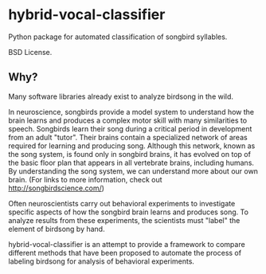 # hybrid-vocal-classifier
Python package for automated classification of songbird syllables.

BSD License.

## Why?
Many software libraries already exist to analyze birdsong in the wild.

In neuroscience, songbirds provide a model system to understand how the brain learns and produces a complex motor skill with many similarities to speech. 
Songbirds learn their song during a critical period in development from an adult "tutor". Their brains contain a specialized network of areas required for learning and producing song.
Although this network, known as the song system, is found only in songbird brains, it has evolved on top of the basic floor plan that appears in all vertebrate brains, including humans.
By understanding the song system, we can understand more about our own brain.
(For links to more information, check out http://songbirdscience.com/)

Often neuroscientists carry out behavioral experiments to investigate specific aspects of how the songbird brain learns and produces song. To analyze results from these experiments, the scientists must "label" the element of birdsong by hand.

hybrid-vocal-classifier is an attempt to provide a framework to compare different methods that have been proposed to automate the process of labeling birdsong for analysis of behavioral experiments.
